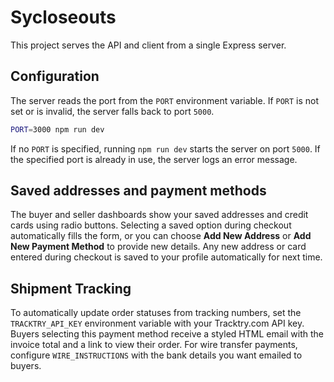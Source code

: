 # Sycloseouts

This project serves the API and client from a single Express server.

## Configuration

The server reads the port from the `PORT` environment variable. If `PORT` is not set or is invalid, the server falls back to port `5000`.

```bash
PORT=3000 npm run dev
```

If no `PORT` is specified, running `npm run dev` starts the server on port `5000`.
If the specified port is already in use, the server logs an error message.

## Saved addresses and payment methods
The buyer and seller dashboards show your saved addresses and credit cards using radio buttons.
Selecting a saved option during checkout automatically fills the form, or you can choose **Add New Address** or **Add New Payment Method** to provide new details.
Any new address or card entered during checkout is saved to your profile automatically for next time.

## Shipment Tracking
To automatically update order statuses from tracking numbers, set the `TRACKTRY_API_KEY` environment variable with your Tracktry.com API key.
Buyers selecting this payment method receive a styled HTML email with the invoice total and a link to view their order.
For wire transfer payments, configure `WIRE_INSTRUCTIONS` with the bank details you want emailed to buyers.
